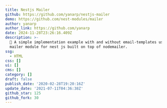 ```yaml
---
title: Nestjs Mailer
github: https://github.com/yanarp/nestjs-mailer
demo: https://github.com/nest-modules/mailer
author: yanarp
author_link: https://github.com/yanarp
date: 2024-11-28T23:26:16.409Z
description: >-
  🌈 A simple implementation example with and without email-templates using
  mailer module for nest js built on top of nodemailer.
ssg:
  - HTML
css: []
ui: []
cms: []
category: []
draft: false
publish_date: '2020-02-28T19:20:16Z'
update_date: '2021-07-11T04:36:38Z'
github_star: 125
github_fork: 30
---
```


